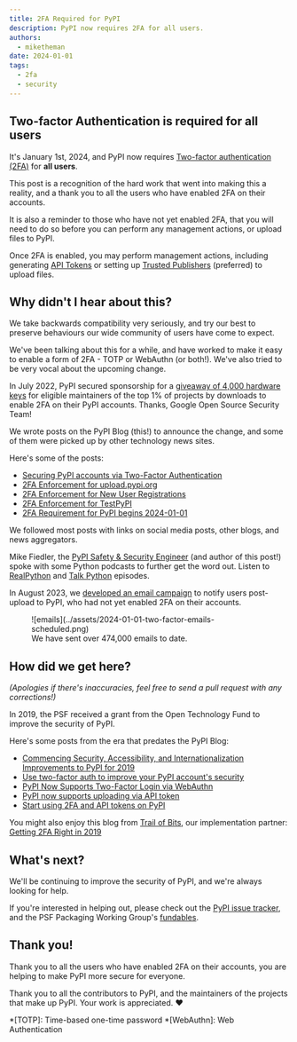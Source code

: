 ```yaml
---
title: 2FA Required for PyPI
description: PyPI now requires 2FA for all users.
authors:
  - miketheman
date: 2024-01-01
tags:
  - 2fa
  - security
---
```


## Two-factor Authentication is required for all users

It's January 1st, 2024, and PyPI now requires [Two-factor authentication (2FA)](https://pypi.org/help/#twofa) for **all users**.

This post is a recognition of the hard work that went into making this a reality,
and a thank you to all the users who have enabled 2FA on their accounts.

It is also a reminder to those who have not yet enabled 2FA,
that you will need to do so before you can perform any management actions,
or upload files to PyPI.

Once 2FA is enabled, you may perform management actions,
including generating [API Tokens](https://pypi.org/help/#apitoken)
or setting up [Trusted Publishers](https://pypi.org/help/#trusted-publishers) (preferred)
to upload files.

<!-- more -->

## Why didn't I hear about this?

We take backwards compatibility very seriously,
and try our best to preserve behaviours
our wide community of users have come to expect.

We've been talking about this for a while,
and have worked to make it easy to enable a form of 2FA - TOTP or WebAuthn (or both!).
We've also tried to be very vocal about the upcoming change.

In July 2022, PyPI secured sponsorship for a [giveaway of 4,000 hardware keys](https://pypi.org/security-key-giveaway/)
for eligible maintainers of the top 1% of projects by downloads
to enable 2FA on their PyPI accounts.
Thanks, Google Open Source Security Team!

We wrote posts on the PyPI Blog (this!) to announce the change,
and some of them were picked up by other technology news sites.

Here's some of the posts:

- [Securing PyPI accounts via Two-Factor Authentication](2023-05-25-securing-pypi-with-2fa.md)
- [2FA Enforcement for upload.pypi.org](2023-06-01-2fa-enforcement-for-upload.md)
- [2FA Enforcement for New User Registrations](2023-08-08-2fa-enforcement-for-new-users.md)
- [2FA Enforcement for TestPyPI](2023-12-06-2fa-enforcement-on-testpypi.md)
- [2FA Requirement for PyPI begins 2024-01-01](2023-12-13-2fa-enforcement.md)

We followed most posts with links on social media posts, other blogs, and news aggregators.

Mike Fiedler, the [PyPI Safety & Security Engineer](2023-08-04-pypi-hires-safety-engineer.md)
(and author of this post!) spoke with some Python podcasts to further get the word out.
Listen to [RealPython](https://realpython.com/podcasts/rpp/177/) and [Talk Python](https://talkpython.fm/episodes/show/435/pypi-security) episodes.

In August 2023, we [developed an email campaign](https://github.com/pypi/warehouse/pull/14444)
to notify users post-upload to PyPI, who had not yet enabled 2FA on their accounts.

<figure markdown>
  ![emails](../assets/2024-01-01-two-factor-emails-scheduled.png)
  <figcaption>We have sent over 474,000 emails to date.</figcaption>
</figure>

## How did we get here?

_(Apologies if there's inaccuracies, feel free to send a pull request with any corrections!)_

In 2019, the PSF received a grant from the Open Technology Fund to improve the security of PyPI.

Here's some posts from the era that predates the PyPI Blog:

- [Commencing Security, Accessibility, and Internationalization Improvements to PyPI for 2019](https://pyfound.blogspot.com/2019/03/commencing-security-accessibility-and.html)
- [Use two-factor auth to improve your PyPI account's security](https://blog.python.org/2019/05/use-two-factor-auth-to-improve-your.html)
- [PyPI Now Supports Two-Factor Login via WebAuthn](https://pyfound.blogspot.com/2019/06/pypi-now-supports-two-factor-login-via.html)
- [PyPI now supports uploading via API token](https://pyfound.blogspot.com/2019/07/pypi-now-supports-uploading-via-api.html)
- [Start using 2FA and API tokens on PyPI](https://pyfound.blogspot.com/2020/01/start-using-2fa-and-api-tokens-on-pypi.html)

You might also enjoy this blog from [Trail of Bits](https://www.trailofbits.com/),
our implementation partner:
[Getting 2FA Right in 2019](https://blog.trailofbits.com/2019/06/20/getting-2fa-right-in-2019/)

## What's next?

We'll be continuing to improve the security of PyPI,
and we're always looking for help.

If you're interested in helping out,
please check out the [PyPI issue tracker](https://github.com/pypi/warehouse/issues),
and the PSF Packaging Working Group's [fundables](https://github.com/psf/fundable-packaging-improvements).

## Thank you!

Thank you to all the users who have enabled 2FA on their accounts,
you are helping to make PyPI more secure for everyone.

Thank you to all the contributors to PyPI,
and the maintainers of the projects that make up PyPI.
Your work is appreciated. ❤️

*[TOTP]: Time-based one-time password
*[WebAuthn]: Web Authentication
